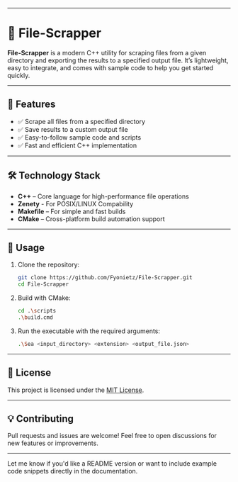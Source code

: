 
---

# 📂 File-Scrapper

**File-Scrapper** is a modern C++ utility for scraping files from a given directory and exporting the results to a specified output file. It’s lightweight, easy to integrate, and comes with sample code to help you get started quickly.

---

## 🚀 Features

* ✅ Scrape all files from a specified directory
* ✅ Save results to a custom output file
* ✅ Easy-to-follow sample code and scripts
* ✅ Fast and efficient C++ implementation

---

## 🛠️ Technology Stack

* **C++** – Core language for high-performance file operations
* **Zenety** - For POSIX/LINUX Compability
* **Makefile** – For simple and fast builds
* **CMake** – Cross-platform build automation support

---

## 📁 Usage

1. Clone the repository:

   ```bash
   git clone https://github.com/Fyonietz/File-Scrapper.git
   cd File-Scrapper
   ```

2. Build with CMake:

   ```bash
   cd .\scripts
   .\build.cmd
   ```

3. Run the executable with the required arguments:

   ```bash
   .\Sea <input_directory> <extension> <output_file.json>
   ```

---

## 📄 License

This project is licensed under the [MIT License](LICENSE).

---

## 💡 Contributing

Pull requests and issues are welcome! Feel free to open discussions for new features or improvements.

---

Let me know if you'd like a README version or want to include example code snippets directly in the documentation.
